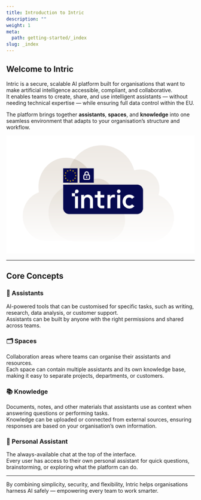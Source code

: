 ```yaml
---
title: Introduction to Intric
description: ""
weight: 1
meta:
  path: getting-started/_index
slug: _index
---
```

## Welcome to Intric

Intric is a secure, scalable AI platform built for organisations that want to make artificial intelligence accessible, compliant, and collaborative.\
It enables teams to create, share, and use intelligent assistants — without needing technical expertise — while ensuring full data control within the EU.

The platform brings together **assistants**, **spaces**, and **knowledge** into one seamless environment that adapts to your organisation’s structure and workflow.

![](67ebc33503489bd786a3d8bc___cloud-copy-3x.png)

- - -

## Core Concepts

### 🧠 Assistants

AI-powered tools that can be customised for specific tasks, such as writing, research, data analysis, or customer support.\
Assistants can be built by anyone with the right permissions and shared across teams.

### 🗂️ Spaces

Collaboration areas where teams can organise their assistants and resources.\
Each space can contain multiple assistants and its own knowledge base, making it easy to separate projects, departments, or customers.

### 📚 Knowledge

Documents, notes, and other materials that assistants use as context when answering questions or performing tasks.\
Knowledge can be uploaded or connected from external sources, ensuring responses are based on your organisation’s own information.

### 💬 Personal Assistant

The always-available chat at the top of the interface.\
Every user has access to their own personal assistant for quick questions, brainstorming, or exploring what the platform can do.

- - -

By combining simplicity, security, and flexibility, Intric helps organisations harness AI safely — empowering every team to work smarter.
